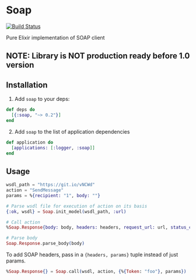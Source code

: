 # Soap
[![Build Status](https://travis-ci.org/potok-digital/soap.svg?branch=master)](https://travis-ci.org/potok-digital/soap)

Pure Elixir implementation of SOAP client

## NOTE: Library is NOT production ready before 1.0 version

## Installation

1) Add `soap` to your deps:

```elixir
def deps do
  [{:soap, "~> 0.2"}]
end
```
2) Add `soap` to the list of application dependencies

```elixir
def application do
  [applications: [:logger, :soap]]
end
```

## Usage

```elixir
wsdl_path = "https://git.io/vNCWd"
action = "SendMessage"
params = %{recipient: "1", body: ""}

# Parse wsdl file for execution of action on its basis
{:ok, wsdl} = Soap.init_model(wsdl_path, :url)

# Call action
%Soap.Response{body: body, headers: headers, request_url: url, status_code: code} = Soap.call(wsdl, action, params)

# Parse body
Soap.Response.parse_body(body)
```

To add SOAP headers, pass in a `{headers, params}` tuple instead of just params.

```elixir
%Soap.Response{} = Soap.call(wsdl, action, {%{Token: "foo"}, params})
```
